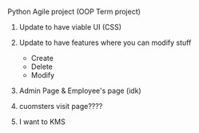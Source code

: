 Python Agile project (OOP Term project)

1. Update to have viable UI (CSS)
2. Update to have features where you can modify stuff
	- Create
	- Delete
	- Modify
3. Admin Page & Employee's page (idk) 
4. cuomsters visit page????

5. I want to KMS
